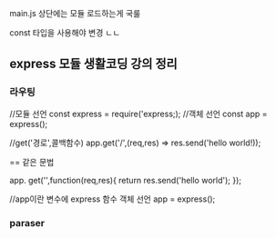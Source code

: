 
main.js 상단에는 모듈 로드하는게 국룰

const 타입을 사용해야 변경 ㄴㄴ

## express 모듈 생활코딩 강의 정리

### 라우팅
//모듈 선언
const express = require('express;);
//객체 선언
const app = express();

//get('경로',콜백함수)
app.get('/',(req,res) => res.send('hello world!));

== 같은 문법

app. get('\',function(req,res){
    return res.send('hello world');
});

//app이란 변수에 express 함수 객체 선언
app = express();


### paraser 